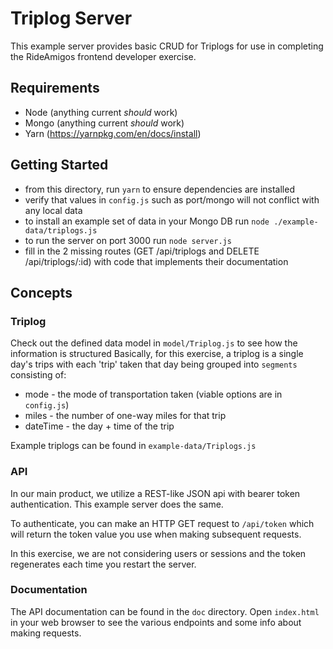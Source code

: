 # Triplog Server

This example server provides basic CRUD for Triplogs for use in completing
the RideAmigos frontend developer exercise.

## Requirements

 - Node (anything current *should* work)
 - Mongo (anything current *should* work)
 - Yarn (https://yarnpkg.com/en/docs/install)
 
## Getting Started

 - from this directory, run `yarn` to ensure dependencies are installed
 - verify that values in `config.js` such as port/mongo will not conflict with any local data
 - to install an example set of data in your Mongo DB run `node ./example-data/triplogs.js`
 - to run the server on port 3000 run `node server.js`
 - fill in the 2 missing routes (GET /api/triplogs and DELETE /api/triplogs/:id) with code that implements their documentation
 
## Concepts

### Triplog

Check out the defined data model in `model/Triplog.js` to see how the information is structured
Basically, for this exercise, a triplog is a single day's trips with
each 'trip' taken that day being grouped into `segments` consisting of:

 - mode - the mode of transportation taken (viable options are in `config.js`)
 - miles - the number of one-way miles for that trip
 - dateTime - the day + time of the trip 
 
Example triplogs can be found in `example-data/Triplogs.js`
 
### API 

In our main product, we utilize a REST-like JSON api with bearer token
authentication. This example server does the same.

To authenticate, you can make an HTTP GET request to `/api/token` which
will return the token value you use when making subsequent requests. 

In this exercise, we are not considering users or sessions and the token
regenerates each time you restart the server.

### Documentation

The API documentation can be found in the `doc` directory. Open `index.html`
in your web browser to see the various endpoints and some info about
making requests.
 
